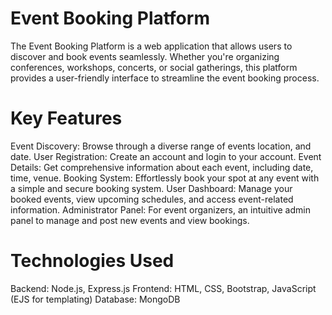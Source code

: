 # Event Booking Platform

The Event Booking Platform is a web application that allows users to discover and book events seamlessly. Whether you're organizing conferences, workshops, concerts, or social gatherings, this platform provides a user-friendly interface to streamline the event booking process.

# Key Features
Event Discovery: Browse through a diverse range of events location, and date.
User Registration: Create an account and login to your account.
Event Details: Get comprehensive information about each event, including date, time, venue.
Booking System: Effortlessly book your spot at any event with a simple and secure booking system.
User Dashboard: Manage your booked events, view upcoming schedules, and access event-related information.
Administrator Panel: For event organizers, an intuitive admin panel to manage and post new events and view bookings.

# Technologies Used
Backend: Node.js, Express.js
Frontend: HTML, CSS, Bootstrap, JavaScript (EJS for templating)
Database: MongoDB
